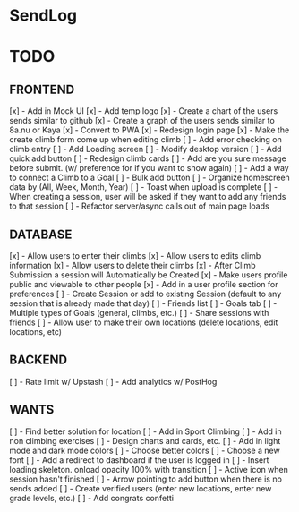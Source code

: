# SendLog

# TODO

## FRONTEND

[x] - Add in Mock UI
[x] - Add temp logo
[x] - Create a chart of the users sends similar to github
[x] - Create a graph of the users sends similar to 8a.nu or Kaya
[x] - Convert to PWA
[x] - Redesign login page
[x] - Make the create climb form come up when editing climb
[ ] - Add error checking on climb entry
[ ] - Add Loading screen
[ ] - Modify desktop version
[ ] - Add quick add button
[ ] - Redesign climb cards
[ ] - Add are you sure message before submit. (w/ preference for if you want to show again)
[ ] - Add a way to connect a Climb to a Goal
[ ] - Bulk add button
[ ] - Organize homescreen data by (All, Week, Month, Year)
[ ] - Toast when upload is complete
[ ] - When creating a session, user will be asked if they want to add any friends to that session
[ ] - Refactor server/async calls out of main page loads

## DATABASE

[x] - Allow users to enter their climbs
[x] - Allow users to edits climb information
[x] - Allow users to delete their climbs
[x] - After Climb Submission a session will Automatically be Created
[x] - Make users profile public and viewable to other people
[x] - Add in a user profile section for preferences
[ ] - Create Session or add to existing Session (default to any session that is already made that day)
[ ] - Friends list
[ ] - Goals tab
[ ] - Multiple types of Goals (general, climbs, etc.)
[ ] - Share sessions with friends
[ ] - Allow user to make their own locations (delete locations, edit locations, etc)

## BACKEND

[ ] - Rate limit w/ Upstash
[ ] - Add analytics w/ PostHog

## WANTS

[ ] - Find better solution for location
[ ] - Add in Sport Climbing
[ ] - Add in non climbing exercises
[ ] - Design charts and cards, etc.
[ ] - Add in light mode and dark mode colors
[ ] - Choose better colors
[ ] - Choose a new font
[ ] - Add a redirect to dashboard if the user is logged in
[ ] - Insert loading skeleton. onload opacity 100% with transition
[ ] - Active icon when session hasn't finished
[ ] - Arrow pointing to add button when there is no sends added
[ ] - Create verified users (enter new locations, enter new grade levels, etc.)
[ ] - Add congrats confetti
